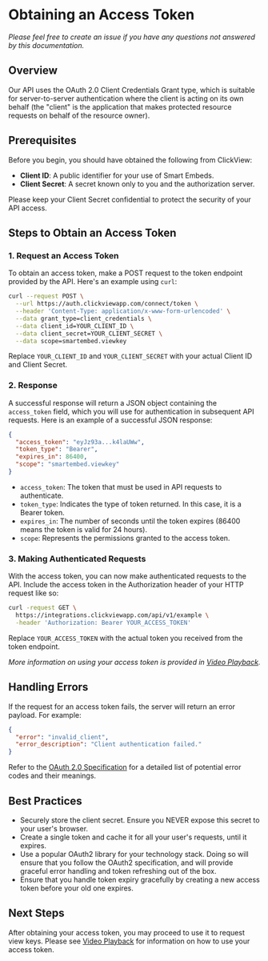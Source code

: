 # Obtaining an Access Token

_Please feel free to create an issue if you have any questions not answered by this documentation._

## Overview
Our API uses the OAuth 2.0 Client Credentials Grant type, which is suitable for server-to-server authentication where the client is acting on its own behalf (the "client" is the application that makes protected resource requests on behalf of the resource owner).

## Prerequisites
Before you begin, you should have obtained the following from ClickView:
- **Client ID**: A public identifier for your use of Smart Embeds.
- **Client Secret**: A secret known only to you and the authorization server.

Please keep your Client Secret confidential to protect the security of your API access.

## Steps to Obtain an Access Token

### 1. Request an Access Token
To obtain an access token, make a POST request to the token endpoint provided by the API. Here's an example using `curl`:

```sh
curl --request POST \
  --url https://auth.clickviewapp.com/connect/token \
  --header 'Content-Type: application/x-www-form-urlencoded' \
  --data grant_type=client_credentials \
  --data client_id=YOUR_CLIENT_ID \
  --data client_secret=YOUR_CLIENT_SECRET \
  --data scope=smartembed.viewkey
```

Replace `YOUR_CLIENT_ID` and `YOUR_CLIENT_SECRET` with your actual Client ID and Client Secret.

### 2. Response
A successful response will return a JSON object containing the `access_token` field, which you will use for authentication in subsequent API requests. Here is an example of a successful JSON response:

```json
{
  "access_token": "eyJz93a...k4laUWw",
  "token_type": "Bearer",
  "expires_in": 86400,
  "scope": "smartembed.viewkey"
}
```

- `access_token`: The token that must be used in API requests to authenticate.
- `token_type`: Indicates the type of token returned. In this case, it is a Bearer token.
- `expires_in`: The number of seconds until the token expires (86400 means the token is valid for 24 hours).
- `scope`: Represents the permissions granted to the access token.

### 3. Making Authenticated Requests
With the access token, you can now make authenticated requests to the API. Include the access token in the Authorization header of your HTTP request like so:

```sh
curl -request GET \
  https://integrations.clickviewapp.com/api/v1/example \
  -header 'Authorization: Bearer YOUR_ACCESS_TOKEN'
```

Replace `YOUR_ACCESS_TOKEN` with the actual token you received from the token endpoint.

_More information on using your access token is provided in [Video Playback](video-playback.md)._

## Handling Errors
If the request for an access token fails, the server will return an error payload. For example:

```json
{
  "error": "invalid_client",
  "error_description": "Client authentication failed."
}
```

Refer to the [OAuth 2.0 Specification](https://tools.ietf.org/html/rfc6749#section-5.2) for a detailed list of potential error codes and their meanings.

## Best Practices
- Securely store the client secret. Ensure you NEVER expose this secret to your user's browser.
- Create a single token and cache it for all your user's requests, until it expires.
- Use a popular OAuth2 library for your technology stack. Doing so will ensure that you follow the OAuth2 specification, and will provide graceful error handling and token refreshing out of the box.
- Ensure that you handle token expiry gracefully by creating a new access token before your old one expires.

## Next Steps
After obtaining your access token, you may proceed to use it to request view keys. Please see [Video Playback](video-playback.md#creating-the-view-key) for information on how to use your access token.